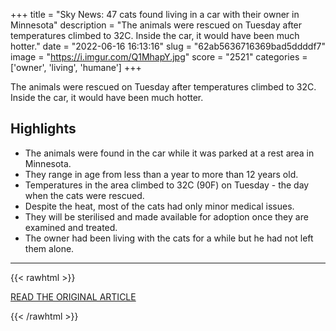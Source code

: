 +++
title = "Sky News: 47 cats found living in a car with their owner in Minnesota"
description = "The animals were rescued on Tuesday after temperatures climbed to 32C. Inside the car, it would have been much hotter."
date = "2022-06-16 16:13:16"
slug = "62ab5636716369bad5ddddf7"
image = "https://i.imgur.com/Q1MhapY.jpg"
score = "2521"
categories = ['owner', 'living', 'humane']
+++

The animals were rescued on Tuesday after temperatures climbed to 32C. Inside the car, it would have been much hotter.

## Highlights

- The animals were found in the car while it was parked at a rest area in Minnesota.
- They range in age from less than a year to more than 12 years old.
- Temperatures in the area climbed to 32C (90F) on Tuesday - the day when the cats were rescued.
- Despite the heat, most of the cats had only minor medical issues.
- They will be sterilised and made available for adoption once they are examined and treated.
- The owner had been living with the cats for a while but he had not left them alone.

---

{{< rawhtml >}}
  <p class="article-category">
    <a target="_blank" href="https://news.sky.com/story/47-cats-who-were-living-in-a-car-with-their-owner-saved-after-being-found-in-sweltering-heat-12634746">READ THE ORIGINAL ARTICLE</a>
  </p>
{{< /rawhtml >}}
